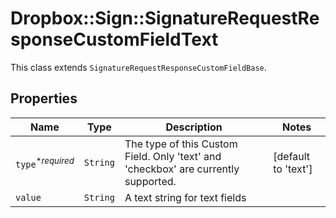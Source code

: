 # Dropbox::Sign::SignatureRequestResponseCustomFieldText

This class extends `SignatureRequestResponseCustomFieldBase`.

## Properties

| Name | Type | Description | Notes |
| ---- | ---- | ----------- | ----- |
| `type`<sup>*_required_</sup> | ```String``` |  The type of this Custom Field. Only &#39;text&#39; and &#39;checkbox&#39; are currently supported.  |  [default to 'text'] |
| `value` | ```String``` |  A text string for text fields  |  |

